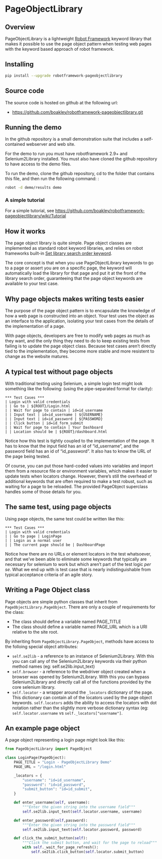# PageObjectLibrary

## Overview

PageObjectLibrary is a lightweight [Robot Framework] keyword library that makes it possible to use the page object pattern when testing web pages with the keyword based approach of robot framework.

## Installing

```bash
pip install --upgrade robotframework-pageobjectlibrary
```

## Source code

The source code is hosted on github at the following url:

* https://github.com/boakley/robotframework-pageobjectlibrary.git

## Running the demo

In the github repository is a small demonstration suite that includes a self-contained webserver and web site.

For the demo to run you must have robotframework 2.9+ and Selenium2Library installed. You must also have cloned the github repository to have access to the demo files.

To run the demo, clone the github repository, cd to the folder that contains this file, and then run the following command: :

```bash
robot -d demo/results demo
```
### A simple tutorial

For a simple tutorial, see <https://github.com/boakley/robotframework-pageobjectlibrary/wiki/Tutorial>

## How it works

The page object library is quite simple. Page object classes are implemented as standard robot keyword libraries, and relies on robot frameworks built-in [Set library search order keyword].

The core concept is that when you use PageObjectLibrary keywords to go to a page or assert you are on a specific page, the keyword will automatically load the library for that page and put it at the front of the library search order, guaranteeing that the page object keywords are available to your test case.

## Why page objects makes writing tests easier

The purpose of the page object pattern is to encapsulate the knowledge of how a web page is constructed into an object. Your test uses the object as an interface to the application, isolating your test cases from the details of the implementation of a page.

With page objects, developers are free to modify web pages as much as they want, and the only thing they need to do to keep existing tests from failing is to update the page object class. Because test cases aren’t directly tied to the implementation, they become more stable and more resistent to change as the website matures.

## A typical test without page objects

With traditional testing using Selenium, a simple login test might look something like the following: (using the pipe-separated format for clarity):

```robotframework
*** Test Cases ***
| Login with valid credentials
| | Go to | ${ROOT}/Login.html
| | Wait for page to contain | id=id_username
| | Input text | id=id_username | ${USERNAME}
| | Input text | id=id_password | ${PASSWORD}
| | Click button | id=id_form_submit
| | Wait for page to contain | Your Dashboard
| | Location should be | ${ROOT}/dashboard.html
```

Notice how this test is tightly coupled to the implementation of the page. It has to know that the input field has an id of “id_username”, and the password field has an id of “id_password”. It also has to know the URL of the page being tested.

Of course, you can put those hard-coded values into variables and import them from a resource file or environment variables, which makes it easier to update tests when locators change. However, there’s still the overhead of additional keywords that are often required to make a test robust, such as waiting for a page to be reloaded. The provided PageObject superclass handles some of those details for you.

## The same test, using page objects

Using page objects, the same test could be written like this:

```robotframework
*** Test Cases ***
| Login with valid credentials
| | Go to page | LoginPage
| | Login as a normal user
| | The current page should be | DashboardPage
```

Notice how there are no URLs or element locators in the test whatsoever, and that we’ve been able to eliminate some keywords that typically are necessary for selenium to work but which aren’t part of the test logic *per se*. What we end up with is test case that is nearly indistinguishable from typical acceptance criteria of an agile story.

## Writing a Page Object class

Page objects are simple python classes that inherit from `PageObjectLibrary.PageObject`. There are only a couple of requirements for the class:

- The class should define a variable named PAGE\_TITLE
- The class should define a variable named PAGE\_URL which is a URI relative to the site root.

By inheriting from `PageObjectLibrary.PageObject`, methods have access to the folloing special object attributes:

- `self.se2lib` - a reference to an instance of Selenium2Library. With this you can call any of the Selenium2Library keywords via their python method names (eg: self.se2lib.input\_text)
- `self.browser` - a reference to the webdriver object created when a browser was opened by Selenium2Library. With this you can bypass Selenium2Library and directly call all of the functions provided by the core selenium library.
- `self.locator` - a wrapper around the `_locators` dictionary of the page. This dictionary can contain all of the locators used by the page object keywords. `self.locators` adds the ability to access the locators with dot notation rather than the slightly more verbose dictionary syntax (eg: `self.locator.username` vs `self._locators["username"]`.

## An example page object

A page object representing a login page might look like this:

```python
from PageObjectLibrary import PageObject

class LoginPage(PageObject):
    PAGE_TITLE = "Login - PageObjectLibrary Demo"
    PAGE_URL = "/login.html"

    _locators = {
        "username": "id=id_username",
        "password": "id=id_password",
        "submit_button": "id=id_submit",
    }

    def enter_username(self, username):
        """Enter the given string into the username field"""
        self.se2lib.input_text(self.locator.username, username)

    def enter_password(self,password):
        """Enter the given string into the password field"""
        self.se2lib.input_text(self.locator.password, password)

    def click_the_submit_button(self):
        """Click the submit button, and wait for the page to reload"""
        with self._wait_for_page_refresh():
            self.se2lib.click_button(self.locator.submit_button)
```

[robot framework]: http://www.robotframework.org
[Set library search order keyword]: http://robotframework.org/robotframework/latest/libraries/BuiltIn.html#Set%20Library%20Search%20Order
